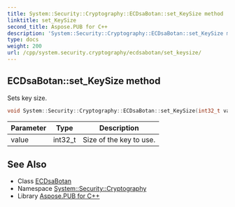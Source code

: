 ```yaml
---
title: System::Security::Cryptography::ECDsaBotan::set_KeySize method
linktitle: set_KeySize
second_title: Aspose.PUB for C++
description: 'System::Security::Cryptography::ECDsaBotan::set_KeySize method. Sets key size in C++.'
type: docs
weight: 200
url: /cpp/system.security.cryptography/ecdsabotan/set_keysize/
---
```

## ECDsaBotan::set_KeySize method


Sets key size.

```cpp
void System::Security::Cryptography::ECDsaBotan::set_KeySize(int32_t value) override
```


| Parameter | Type | Description |
| --- | --- | --- |
| value | int32_t | Size of the key to use. |

## See Also

* Class [ECDsaBotan](../)
* Namespace [System::Security::Cryptography](../../)
* Library [Aspose.PUB for C++](../../../)
